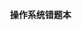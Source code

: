 ​                                                                                                       **操作系统错题本**